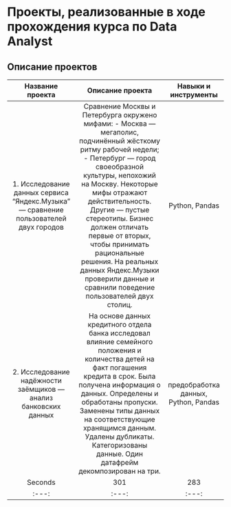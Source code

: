 # Проекты, реализованные в ходе прохождения курса по Data Analyst
## Описание проектов

| Название проекта | Описание проекта| Навыки и инструменты |
| :---: | :---: | :---: | 
| 1. Исследование данных сервиса “Яндекс.Музыка” — сравнение пользователей двух городов | Сравнение Москвы и Петербурга окружено мифами: - Москва — мегаполис, подчинённый жёсткому ритму рабочей недели; - Петербург — город своеобразной культуры, непохожий на Москву. Некоторые мифы отражают действительность. Другие — пустые стереотипы. Бизнес должен отличать первые от вторых, чтобы принимать рациональные решения. На реальных данных Яндекс.Музыки проверили данные и сравнили поведение пользователей двух столиц. | Python, Pandas | 
| 2. Исследование надёжности заёмщиков — анализ банковских данных | На основе данных кредитного отдела банка исследовал влияние семейного положения и количества детей на факт погашения кредита в срок. Была получена информация о данных. Определены и обработаны пропуски. Заменены типы данных на соответствующие хранящимся данным. Удалены дубликаты. Категоризованы данные. Один датафрейм декомпозирован на три. | предобработка данных, Python, Pandas |
| Seconds | 301 | 283 | 
| :---: | :---: | :---: |
